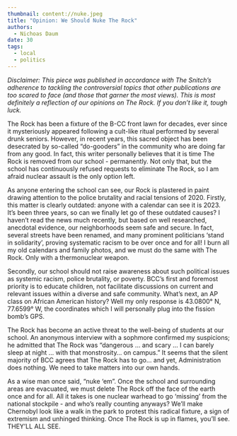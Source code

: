 ```yaml
---
thumbnail: content://nuke.jpeg
title: "Opinion: We Should Nuke The Rock"
authors:
  - Nichoas Daum
date: 30
tags:
  - local
  - politics
---
```


*Disclaimer: This piece was published in accordance with The Snitch’s adherence to tackling the controversial topics that other publications are too scared to face (and those that garner the most views). This is most definitely a reflection of our opinions on The Rock. If you don’t like it, tough luck.*

The Rock has been a fixture of the B-CC front lawn for decades, ever since it mysteriously appeared following a cult-like ritual performed by several drunk seniors. However, in recent years, this sacred object has been desecrated by so-called “do-gooders” in the community who are doing far from any good. In fact, this writer personally believes that it is time The Rock is removed from our school - permanently. Not only that, but the school has continuously refused requests to eliminate The Rock, so I am afraid nuclear assault is the only option left.
	
As anyone entering the school can see, our Rock is plastered in paint drawing attention to the police brutality and racial tensions of 2020. Firstly, this matter is clearly outdated: anyone with a calendar can see it is 2023. It’s been three years, so can we finally let go of these outdated causes? I haven’t read the news much recently, but based on well researched, anecdotal evidence, our neighborhoods seem safe and secure. In fact, several streets have been renamed, and many prominent politicians ‘stand in solidarity’, proving systematic racism to be over once and for all! I burn all my old calendars and family photos, and we must do the same with The Rock. Only with a thermonuclear weapon.

Secondly, our school should not raise awareness about such political issues as systemic racism, police brutality, or poverty. BCC’s first and foremost priority is to educate children, not facilitate discussions on current and relevant issues within a diverse and safe community. What’s next, an AP class on African American history? Well my only response is 43.0800° N, 77.6599° W, the coordinates which I will personally plug into the fission bomb’s GPS. 

The Rock has become an active threat to the well-being of students at our school. An anonymous interview with a sophmore confirmed my suspicions; he admitted that The Rock was “dangerous … and scary … I can barely sleep at night … with that monstrosity… on campus.” It seems that the silent majority of BCC agrees that The Rock has to go… and yet, Administration does nothing. We need to take matters into our own hands.

As a wise man once said, “nuke ‘em”. Once the school and surrounding areas are evacuated, we must delete The Rock off the face of the earth once and for all. All it takes is one nuclear warhead to go ‘missing’ from the national stockpile - and who’s really counting anyways? We’ll make Chernobyl look like a walk in the park to protest this radical fixture, a sign of extremism and unhinged thinking. Once The Rock is up in flames, you’ll see. THEY’LL ALL SEE.